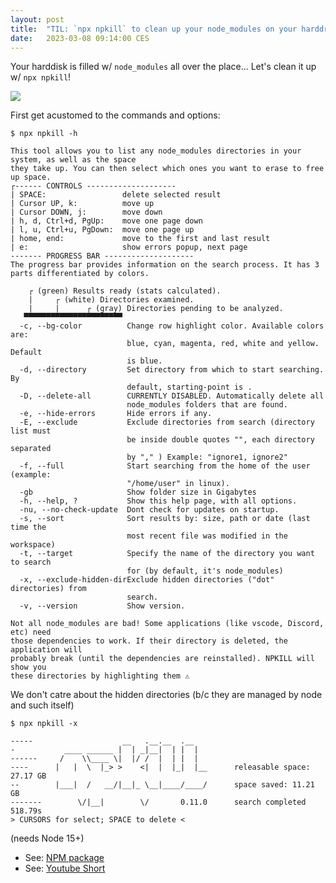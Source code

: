 ```yaml
---
layout: post
title:  "TIL: `npx npkill` to clean up your node_modules on your harddrive"
date:   2023-03-08 09:14:00 CES
---
```


Your harddisk is filled w/ `node_modules` all over the place... Let's clean it up w/ `npx npkill`!

![](https://raw.githubusercontent.com/zaldih/npkill/HEAD/docs/npkill-demo-0.10.0.gif)

First get acustomed to the commands and options:

```shell
$ npx npkill -h
```

    This tool allows you to list any node_modules directories in your system, as well as the space
    they take up. You can then select which ones you want to erase to free up space.
    ┌------ CONTROLS --------------------
    | SPACE:                 delete selected result
    | Cursor UP, k:          move up
    | Cursor DOWN, j:        move down
    | h, d, Ctrl+d, PgUp:    move one page down
    | l, u, Ctrl+u, PgDown:  move one page up
    | home, end:             move to the first and last result
    | e:                     show errors popup, next page
    ------- PROGRESS BAR --------------------
    The progress bar provides information on the search process. It has 3 parts differentiated by colors.

        ┌ (green) Results ready (stats calculated).
        |     ┌ (white) Directories examined.
        |     |      ┌ (gray) Directories pending to be analyzed.
       ▀▀▀▀▀▀▀▀▀▀▀▀▀▀▀▀▀▀▀▀▀▀
      -c, --bg-color          Change row highlight color. Available colors are:
                              blue, cyan, magenta, red, white and yellow. Default
                              is blue.
      -d, --directory         Set directory from which to start searching. By
                              default, starting-point is .
      -D, --delete-all        CURRENTLY DISABLED. Automatically delete all
                              node_modules folders that are found.
      -e, --hide-errors       Hide errors if any.
      -E, --exclude           Exclude directories from search (directory list must
                              be inside double quotes "", each directory separated
                              by "," ) Example: "ignore1, ignore2"
      -f, --full              Start searching from the home of the user (example:
                              "/home/user" in linux).
      -gb                     Show folder size in Gigabytes
      -h, --help, ?           Show this help page, with all options.
      -nu, --no-check-update  Dont check for updates on startup.
      -s, --sort              Sort results by: size, path or date (last time the
                              most recent file was modified in the workspace)
      -t, --target            Specify the name of the directory you want to search
                              for (by default, it's node_modules)
      -x, --exclude-hidden-dirExclude hidden directories ("dot" directories) from
                              search.
      -v, --version           Show version.

    Not all node_modules are bad! Some applications (like vscode, Discord, etc) need
    those dependencies to work. If their directory is deleted, the application will
    probably break (until the dependencies are reinstalled). NPKILL will show you
    these directories by highlighting them ⚠️


We don't catre about the hidden directories (b/c they are managed by node and such itself)

```shell
$ npx npkill -x
```

    -----                    __   .__.__  .__
    -           ____ ______ |  | _|__|  | |  |
    ------     /    \\____ \|  |/ /  |  | |  |
    ----      |   |  \  |_> >    <|  |  |_|  |__      releasable space: 27.17 GB
    --        |___|  /   __/|__|_ \__|____/____/      space saved: 11.21 GB
    -------        \/|__|        \/       0.11.0      search completed 518.79s
    > CURSORS for select; SPACE to delete <


(needs Node 15+)

- See: [NPM package](https://www.npmjs.com/package/npkill)
- See: [Youtube Short](https://www.youtube.com/shorts/-H3kUToHPZw)


